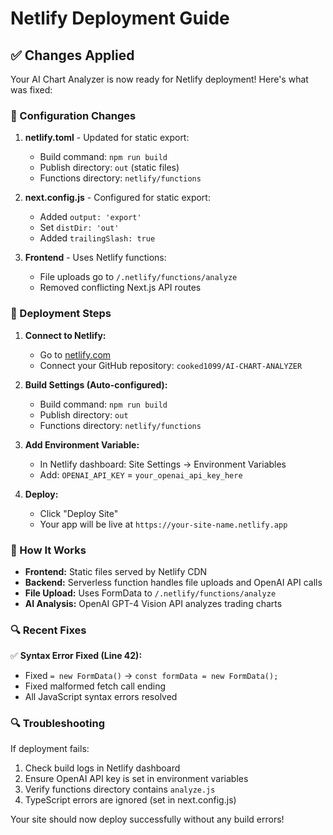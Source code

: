 # Netlify Deployment Guide

## ✅ Changes Applied

Your AI Chart Analyzer is now ready for Netlify deployment! Here's what was fixed:

### 🔧 Configuration Changes

1. **netlify.toml** - Updated for static export:
   - Build command: `npm run build`
   - Publish directory: `out` (static files)
   - Functions directory: `netlify/functions`

2. **next.config.js** - Configured for static export:
   - Added `output: 'export'`
   - Set `distDir: 'out'`
   - Added `trailingSlash: true`

3. **Frontend** - Uses Netlify functions:
   - File uploads go to `/.netlify/functions/analyze`
   - Removed conflicting Next.js API routes

### 🚀 Deployment Steps

1. **Connect to Netlify:**
   - Go to [netlify.com](https://netlify.com)
   - Connect your GitHub repository: `cooked1099/AI-CHART-ANALYZER`

2. **Build Settings (Auto-configured):**
   - Build command: `npm run build`
   - Publish directory: `out`
   - Functions directory: `netlify/functions`

3. **Add Environment Variable:**
   - In Netlify dashboard: Site Settings → Environment Variables
   - Add: `OPENAI_API_KEY` = `your_openai_api_key_here`

4. **Deploy:**
   - Click "Deploy Site"
   - Your app will be live at `https://your-site-name.netlify.app`

### 🎯 How It Works

- **Frontend:** Static files served by Netlify CDN
- **Backend:** Serverless function handles file uploads and OpenAI API calls
- **File Upload:** Uses FormData to `/.netlify/functions/analyze`
- **AI Analysis:** OpenAI GPT-4 Vision API analyzes trading charts

### 🔍 Recent Fixes

✅ **Syntax Error Fixed (Line 42):** 
- Fixed `= new FormData()` → `const formData = new FormData();`
- Fixed malformed fetch call ending
- All JavaScript syntax errors resolved

### 🔍 Troubleshooting

If deployment fails:
1. Check build logs in Netlify dashboard
2. Ensure OpenAI API key is set in environment variables
3. Verify functions directory contains `analyze.js`
4. TypeScript errors are ignored (set in next.config.js)

Your site should now deploy successfully without any build errors!
